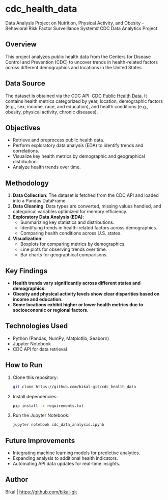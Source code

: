 # cdc_health_data
Data Analysis Project on Nutrition, Physical Activity, and Obesity - Behavioral Risk Factor Surveillance System# CDC Data Analytics Project

## Overview
This project analyzes public health data from the Centers for Disease Control and Prevention (CDC) to uncover trends in health-related factors across different demographics and locations in the United States.

## Data Source
The dataset is obtained via the CDC API: [CDC Public Health Data](https://data.cdc.gov/). It contains health metrics categorized by year, location, demographic factors (e.g., sex, income, race, and education), and health conditions (e.g., obesity, physical activity, chronic diseases).

## Objectives
- Retrieve and preprocess public health data.
- Perform exploratory data analysis (EDA) to identify trends and correlations.
- Visualize key health metrics by demographic and geographical distribution.
- Analyze health trends over time.

## Methodology
1. **Data Collection**: The dataset is fetched from the CDC API and loaded into a Pandas DataFrame.
2. **Data Cleaning**: Data types are converted, missing values handled, and categorical variables optimized for memory efficiency.
3. **Exploratory Data Analysis (EDA)**:
   - Summarizing key statistics and distributions.
   - Identifying trends in health-related factors across demographics.
   - Comparing health conditions across U.S. states.
4. **Visualization**:
   - Boxplots for comparing metrics by demographics.
   - Line plots for observing trends over time.
   - Bar charts for geographical comparisons.

## Key Findings
- **Health trends vary significantly across different states and demographics.**
- **Obesity and physical activity levels show clear disparities based on income and education.**
- **Some locations exhibit higher or lower health metrics due to socioeconomic or regional factors.**

## Technologies Used
- Python (Pandas, NumPy, Matplotlib, Seaborn)
- Jupyter Notebook
- CDC API for data retrieval

## How to Run
1. Clone this repository:
   ```sh
   git clone https://github.com/bikal-git/cdc_health_data
   ```
2. Install dependencies:
   ```sh
   pip install -r requirements.txt
   ```
3. Run the Jupyter Notebook:
   ```sh
   jupyter notebook cdc_data_analysis.ipynb
   ```

## Future Improvements
- Integrating machine learning models for predictive analytics.
- Expanding analysis to additional health indicators.
- Automating API data updates for real-time insights.

## Author
Bikal | https://github.com/bikal-git

